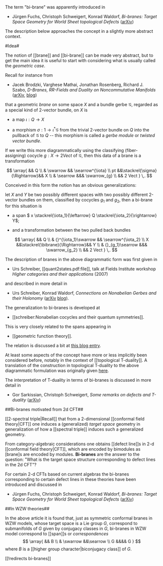The term "bi-brane" was apparently introduced in

* J&uuml;rgen Fuchs, Christoph Schweigert, Konrad Waldorf, _Bi-branes: Target Space Geometry for World Sheet topological Defects_ ([arXiv](http://arxiv.org/abs/hep-th/0703145))

The description below approaches the concept in a slightly more abstract context.


#Idea#

The notion of  [[brane]] and [[bi-brane]] can be made very abstract, but to get the main idea it is useful to start with considering what is usually called the _geometric case_.

Recall for instance from 

* Jacek Brodzki, Varghese Mathai, Jonathan Rosenberg, Richard J. Szabo, _D-Branes, RR-Fields and Duality on Noncommutative Manifolds_ ([arXiv](http://arxiv.org/abs/hep-th/0607020), [blog](http://golem.ph.utexas.edu/string/archives/000879.html))

that a geometric _brane_ on some space $X$ and a bundle gerbe $\mathcal{G}$, regarded as a special kind of 2-vector bundle, on $X$ is

* a map $\iota : Q \to X$

* a morphism $\sigma : 1 \to \iota^* \mathcal{G}$ 
from the trivial 2-vector bundle on $Q$ 
into the pullback of $\mathcal{G}$ to $Q$ -- 
this morphism is called a _gerbe module_ or _twisted vector bundle_.

If we write this more diagrammatically using the classifying (fiber-assigning) cocycle $g : X \to 2 Vect$ of $\mathcal{G}$, then this data of a brane is 
a transformation

$$
 \array{
  && Q
  \\
  & \swarrow && \searrow^{\iota}
  \\
  pt &&\stackrel{\sigma}{\Rightarrow}&& X
  \\
  & \searrow &&& \swarrow_{g}
  \\
  && 2 Vect
 }
  \,.
$$


Conceived in this form the notion has an obvious generalizations:

let $X$ and $Y$ be two possibly different spaces with two possibly different 2-vector bundles on them, classified by cocycles $g_1$ and $g_2$, then a bi-brane for this situation is 

* a span $ x \stackrel{\iota_1}{\leftarrow} Q 
  \stackrel{\iota_2}{\rightarrow} Y$;

* and a transformation between the two pulled back bundles

$$
 \array{
  && Q
  \\
  & {}^{\iota_1}\swarrow && \searrow^{\iota_2}
  \\
  X &&\stackrel{\bibrane}{\Rightarrow}&& Y
  \\
  & {}_{g_1}\searrow &&& \swarrow_{g_2}
  \\
  && 2 Vect
 }
  \,.
$$

The description of branes in the above diagrammatic form was first given in

* Urs Schreiber, [[quant2states.pdf:file]], talk at Fields Institute workshop _Higher categories and their applications_ (2007)

and described in more detail in

* Urs Schreiber, Konrad Waldorf, _Connections on Nonabelian Gerbes and their Holonomy_ ([arXiv](http://arxiv.org/abs/0808.1923) [blog](http://golem.ph.utexas.edu/category/2008/08/connections_on_nonabelian_gerb.html)).

The generalization to bi-branes is developed at

* [[schreiber:Nonabelian cocycles and their quantum symmetries]].

This is very closely related to the spans appearing in 

* [[geometric function theory]]. 

The relation is discussed a bit at [this blog entry](http://golem.ph.utexas.edu/category/2009/01/benzvi_on_geometric_function_t.html#c021321).

At least some aspects of the concept have more or less implicitly been considered before, notably in the context of  [[topological T-duality]].  A translation of the construction in topological T-duality to the above diagrammatic formulation was originally given [here](http://golem.ph.utexas.edu/category/2007/02/qft_of_charged_nparticle_tdual.html).

The interpretation of T-duality in terms of bi-branes is discussed in more detail in 

* Gor Sarkissian, Christoph Schweigert, _Some remarks on defects and T-duality_ ([arXiv](http://arxiv.org/abs/0810.3159))


##Bi-branes motivated from 2d CFT##


[[2-spectral triple|Recall]] that from a 2-dimensional [[conformal field theory|CFT]] one induces a (generalized) _target space_ geometry in generalization of how a [[spectral triple]] induces such a generalized geometry.

From category-algebraic considerations one obtains [[defect line]]s in 2-d [[conformal field theory|CFT]], which are encoded by bimodules as [brane]s are encoded by modules. **Bi-branes** are the answer to the question: "What is the target space structure corresponding to defect lines in the 2d CFT"?

For certain 2-d CFTs based on current algebras the bi-branes corresponding to certain defect lines in these theories have been introduced and discussed in

* J&uuml;rgen Fuchs, Christoph Schweigert, Konrad Waldorf, _Bi-branes: Target Space Geometry for World Sheet topological Defects_ ([arXiv](http://arxiv.org/abs/hep-th/0703145))

##In WZW theories##

In the above article it is found that, just as symmetric conformal branes in WZW models, whose target space is a Lie group $G$, correspond to 
submanifolds of $G$ given by conjugacy classes in $G$, bi-branes in WZW model correspond to [[span]]s or _correspondences_
$$
  \array{
     && B
     \\
     & \swarrow &&\searrow
      \\
     G &&&& G
  }
$$
where $B$ is a [[higher group character|biconjugacy class]] of $G$.


[[!redirects bi-branes]]